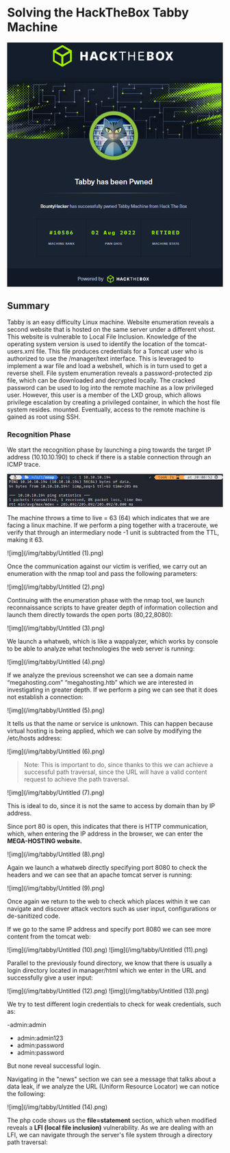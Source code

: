 # Solving the HackTheBox Tabby Machine

![cover](/img/tabby/0.png)

## Summary
Tabby is an easy difficulty Linux machine. Website enumeration reveals a second website that is hosted on the same server under a different vhost. This website is vulnerable to Local File Inclusion. Knowledge of the operating system version is used to identify the location of the tomcat-users.xml file. This file produces credentials for a Tomcat user who is authorized to use the /manager/text interface. This is leveraged to implement a war file and load a webshell, which is in turn used to get a reverse shell. File system enumeration reveals a password-protected zip file, which can be downloaded and decrypted locally. The cracked password can be used to log into the remote machine as a low privileged user. However, this user is a member of the LXD group, which allows privilege escalation by creating a privileged container, in which the host file system resides. mounted. Eventually, access to the remote machine is gained as root using SSH.

### Recognition Phase
We start the recognition phase by launching a ping towards the target IP address (10.10.10.190) to check if there is a stable connection through an ICMP trace.

![img](/img/tabby/Untitled.png)

The machine throws a time to live = 63 (64) which indicates that we are facing a linux machine. If we perform a ping together with a traceroute, we verify that through an intermediary node -1 unit is subtracted from the TTL, making it 63.

![img](/img/tabby/Untitled (1).png)

Once the communication against our victim is verified, we carry out an enumeration with the nmap tool and pass the following parameters:

![img](/img/tabby/Untitled (2).png)

Continuing with the enumeration phase with the nmap tool, we launch reconnaissance scripts to have greater depth of information collection and launch them directly towards the open ports (80,22,8080):

![img](/img/tabby/Untitled (3).png)

We launch a whatweb, which is like a wappalyzer, which works by console to be able to analyze what technologies the web server is running:

![img](/img/tabby/Untitled (4).png)

If we analyze the previous screenshot we can see a domain name “megahosting.com” “megahosting.htb” which we are interested in investigating in greater depth. If we perform a ping we can see that it does not establish a connection:

![img](/img/tabby/Untitled (5).png)

It tells us that the name or service is unknown. This can happen because virtual hosting is being applied, which we can solve by modifying the /etc/hosts address:

![img](/img/tabby/Untitled (6).png)

> Note: This is important to do, since thanks to this we can achieve a successful path traversal, since the URL will have a valid content request to achieve the path traversal.

![img](/img/tabby/Untitled (7).png)

This is ideal to do, since it is not the same to access by domain than by IP address.

Since port 80 is open, this indicates that there is HTTP communication, which, when entering the IP address in the browser, we can enter the **MEGA-HOSTING website.**

![img](/img/tabby/Untitled (8).png)

Again we launch a whatweb directly specifying port 8080 to check the headers and we can see that an apache tomcat server is running:

![img](/img/tabby/Untitled (9).png)

Once again we return to the web to check which places within it we can navigate and discover attack vectors such as user input, configurations or de-sanitized code.

If we go to the same IP address and specify port 8080 we can see more content from the tomcat web:

![img](/img/tabby/Untitled (10).png)
![img](/img/tabby/Untitled (11).png)

Parallel to the previously found directory, we know that there is usually a login directory located in manager/html which we enter in the URL and successfully give a user input:

![img](/img/tabby/Untitled (12).png)
![img](/img/tabby/Untitled (13).png)

We try to test different login credentials to check for weak credentials, such as:

-admin:admin
- admin:admin123
- admin:password
- admin:password

But none reveal successful login.

Navigating in the "news" section we can see a message that talks about a data leak, if we analyze the URL (Uniform Resource Locator) we can notice the following:

![img](/img/tabby/Untitled (14).png)

The php code shows us the **file=statement** section, which when modified reveals a **LFI (local file inclusion)** vulnerability. As we are dealing with an LFI, we can navigate through the server's file system through a directory path traversal:
